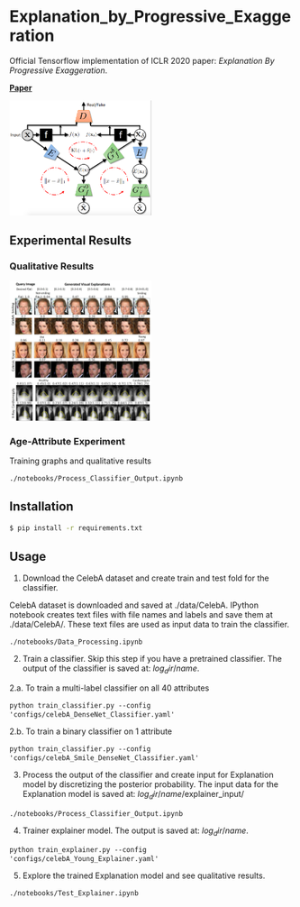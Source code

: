 # Explanation_by_Progressive_Exaggeration
Official Tensorflow implementation of ICLR 2020 paper: *Explanation By Progressive Exaggeration*.

[**Paper**](https://openreview.net/forum?id=H1xFWgrFPS)

<img src="./imgs/Model.png" height="50%" width="50%" >

## Experimental Results

### Qualitative Results
<img src="./imgs/Quality.jpg" height="50%" width="50%" >


### Age-Attribute Experiment
Training graphs and qualitative results
```
./notebooks/Process_Classifier_Output.ipynb
```

## Installation
```bash
$ pip install -r requirements.txt
```

## Usage
1. Download the CelebA dataset and create train and test fold for the classifier. 

CelebA dataset is downloaded and saved at ./data/CelebA. IPython notebook creates text files with file names and labels and save them at ./data/CelebA/. These text files are used as input data to train the classifier.
```
./notebooks/Data_Processing.ipynb
```
2. Train a classifier. Skip this step if you have a pretrained classifier. The output of the classifier is saved at: $log_dir$/$name$. 

2.a. To train a multi-label classifier on all 40 attributes
```
python train_classifier.py --config 'configs/celebA_DenseNet_Classifier.yaml'
```
2.b. To train a binary classifier on 1 attribute
```
python train_classifier.py --config 'configs/celebA_Smile_DenseNet_Classifier.yaml'
```
3. Process the output of the classifier and create input for Explanation model by discretizing the posterior probability.
The input data for the Explanation model is saved at: $log_dir$/$name$/explainer_input/
```
./notebooks/Process_Classifier_Output.ipynb
```

4. Trainer explainer model. The output is saved at: $log_dir$/$name$.
```
python train_explainer.py --config 'configs/celebA_Young_Explainer.yaml'
```

5. Explore the trained Explanation model and see qualitative results.
```
./notebooks/Test_Explainer.ipynb
```

